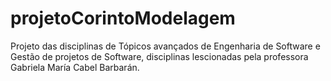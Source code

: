 # projetoCorintoModelagem
Projeto das disciplinas de Tópicos avançados de Engenharia de Software e Gestão de projetos de Software, disciplinas lescionadas pela professora Gabriela María Cabel Barbarán.
